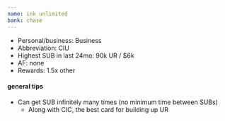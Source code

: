 ```yaml
---
name: ink unlimited
bank: chase
---
```

* Personal/business: Business
* Abbreviation: CIU
* Highest SUB in last 24mo: 90k UR / $6k
* AF: none
* Rewards: 1.5x other

#### general tips
* Can get SUB infinitely many times (no minimum time between SUBs)
    * Along with CIC, the best card for building up UR